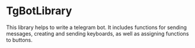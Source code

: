 # TgBotLibrary
This library helps to write a telegram bot. It includes functions for sending messages, creating and sending keyboards, as well as assigning functions to buttons.
